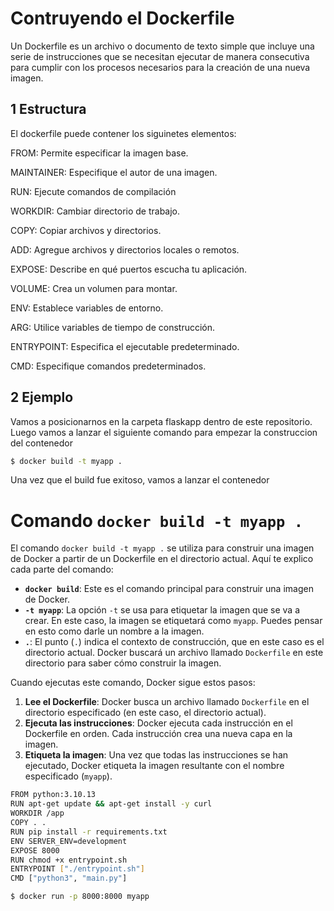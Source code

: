 # Contruyendo el Dockerfile

Un Dockerfile es un archivo o documento de texto simple que incluye una serie de instrucciones que se necesitan ejecutar de manera consecutiva para cumplir con los procesos necesarios para la creación de una nueva imagen.

## 1 Estructura

El dockerfile puede contener los siguinetes elementos:

FROM: Permite especificar la imagen base.

MAINTAINER: Especifique el autor de una imagen.

RUN: Ejecute comandos de compilación

WORKDIR: Cambiar directorio de trabajo.

COPY: Copiar archivos y directorios.

ADD: Agregue archivos y directorios locales o remotos.

EXPOSE: Describe en qué puertos escucha tu aplicación.

VOLUME: Crea un volumen para montar.

ENV: Establece variables de entorno.

ARG: Utilice variables de tiempo de construcción.

ENTRYPOINT: Especifica el ejecutable predeterminado.

CMD: Especifique comandos predeterminados.

## 2 Ejemplo

Vamos a posicionarnos en la carpeta flaskapp dentro de este repositorio. Luego vamos a lanzar el siguiente comando para empezar la construccion del contenedor

```sh
$ docker build -t myapp .
```

Una vez que el build fue exitoso, vamos a lanzar el contenedor

# Comando `docker build -t myapp .`

El comando `docker build -t myapp .` se utiliza para construir una imagen de Docker a partir de un Dockerfile en el directorio actual. Aquí te explico cada parte del comando:

-   **`docker build`**: Este es el comando principal para construir una imagen de Docker.
-   **`-t myapp`**: La opción `-t` se usa para etiquetar la imagen que se va a crear. En este caso, la imagen se etiquetará como `myapp`. Puedes pensar en esto como darle un nombre a la imagen.
-   **`.`**: El punto (`.`) indica el contexto de construcción, que en este caso es el directorio actual. Docker buscará un archivo llamado `Dockerfile` en este directorio para saber cómo construir la imagen.

Cuando ejecutas este comando, Docker sigue estos pasos:

1. **Lee el Dockerfile**: Docker busca un archivo llamado `Dockerfile` en el directorio especificado (en este caso, el directorio actual).
2. **Ejecuta las instrucciones**: Docker ejecuta cada instrucción en el Dockerfile en orden. Cada instrucción crea una nueva capa en la imagen.
3. **Etiqueta la imagen**: Una vez que todas las instrucciones se han ejecutado, Docker etiqueta la imagen resultante con el nombre especificado (`myapp`).

```sh
FROM python:3.10.13
RUN apt-get update && apt-get install -y curl
WORKDIR /app
COPY . .
RUN pip install -r requirements.txt
ENV SERVER_ENV=development
EXPOSE 8000
RUN chmod +x entrypoint.sh
ENTRYPOINT ["./entrypoint.sh"]
CMD ["python3", "main.py"]
```

```sh
$ docker run -p 8000:8000 myapp
```
